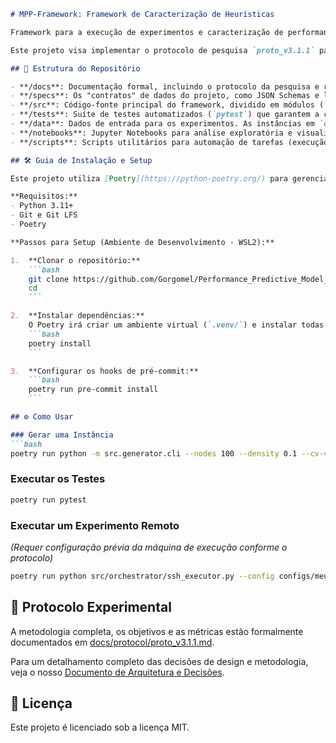 ````markdown
# MPP-Framework: Framework de Caracterização de Heurísticas

Framework para a execução de experimentos e caracterização de performance multi-objetivo de meta-heurísticas aplicadas ao problema de clusterização de veículos autônomos.

Este projeto visa implementar o protocolo de pesquisa `proto_v3.1.1` para validar a tese de que o desempenho de diferentes algoritmos é uma função das características da instância do problema.

## 🚀 Estrutura do Repositório

- **/docs**: Documentação formal, incluindo o protocolo da pesquisa e relatórios técnicos.
- **/specs**: Os "contratos" de dados do projeto, como JSON Schemas e limites de normalização.
- **/src**: Código-fonte principal do framework, dividido em módulos (`generator`, `heuristics`, `orchestrator`, etc.).
- **/tests**: Suíte de testes automatizados (`pytest`) que garantem a corretude do código em `src/`.
- **/data**: Dados de entrada para os experimentos. As instâncias em `data/instances/` são versionadas via Git LFS.
- **/notebooks**: Jupyter Notebooks para análise exploratória e visualização dos resultados.
- **/scripts**: Scripts utilitários para automação de tarefas (execução remota, agregação de resultados).

## 🛠️ Guia de Instalação e Setup

Este projeto utiliza [Poetry](https://python-poetry.org/) para gerenciamento de dependências e ambiente.

**Requisitos:**
- Python 3.11+
- Git e Git LFS
- Poetry

**Passos para Setup (Ambiente de Desenvolvimento - WSL2):**

1.  **Clonar o repositório:**
    ```bash
    git clone https://github.com/Gorgomel/Performance_Predictive_Model_Framework.git
    cd
    ```

2.  **Instalar dependências:**
    O Poetry irá criar um ambiente virtual (`.venv/`) e instalar todas as dependências do projeto.
    ```bash
    poetry install
    ```

3.  **Configurar os hooks de pré-commit:**
    ```bash
    poetry run pre-commit install
    ```

## ⚙️ Como Usar

### Gerar uma Instância
```bash
poetry run python -m src.generator.cli --nodes 100 --density 0.1 --cv-vel 0.2 --output data/instances/synthetic/s_100_d01_cv02.json --seed 123
````

### Executar os Testes

```bash
poetry run pytest
```

### Executar um Experimento Remoto

*(Requer configuração prévia da máquina de execução conforme o protocolo)*

```bash
poetry run python src/orchestrator/ssh_executor.py --config configs/meu_experimento.yaml
```

## 📜 Protocolo Experimental

A metodologia completa, os objetivos e as métricas estão formalmente documentados em [docs/protocol/proto\_v3.1.1.md](docs/protocol/proto_v3.1.1.md).

Para um detalhamento completo das decisões de design e metodologia, veja o nosso [Documento de Arquitetura e Decisões](docs/00_architectural_overview.md).

## 📄 Licença

Este projeto é licenciado sob a licença MIT.

```
```
